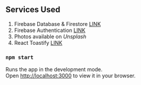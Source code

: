 ## Services Used

1. Firebase Database & Firestore [LINK](https://firebase.google.com/)
2. Firebase Authentication [LINK](https://firebase.google.com/docs/auth)
3. Photos available on *Unsplash*
4. React Toastify [LINK](https://fkhadra.github.io/react-toastify/introduction/) 

### `npm start`

Runs the app in the development mode.\
Open [http://localhost:3000](http://localhost:3000) to view it in your browser.
